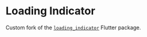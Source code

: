 # Loading Indicator

Custom fork of the [`loading_indicator`](https://pub.dev/packages/loading_indicator) Flutter package.
